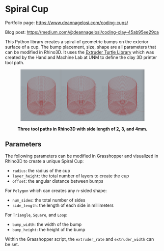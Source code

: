 # Spiral Cup

Portfolio page: https://www.deannagelosi.com/coding-cups/

Blog post: https://medium.com/@deannagelosi/coding-clay-45ab95ee29ca

This Python library creates a spiral of geometric bumps on the exterior surface of a cup. The bump placement, size, shape are all parameters that can be modified in Rhino3D. It uses the [Extruder Turtle Library](https://handandmachine.org/projects/extruder_turtle_rhino/#euclid) which was created by the Hand and Machine Lab at UNM to define the clay 3D printer tool path.

<p align="center">    
    <img src="img/three-paths.png" alt="generated weaving draft" style="width:80%">
</p>

<p align="center">
    <b>Three tool paths in Rhino3D with side length of 2, 3, and 4mm.</b>
</p>

## Parameters

The following parameters can be modified in Grasshopper and visualized in Rhino3D to create a unique Spiral Cup:

* `radius`: the radius of the cup
* `layer_height`: the total number of layers to create the cup
* `offset`: the angular distance between bumps

For `Polygon` which can creates any n-sided shape:

* `num_sides`: the total number of sides
* `side_length`: the length of each side in millimeters

For `Triangle`, `Square`, and `Loop`:

* `bump_width`: the width of the bump
* `bump_height`: the height of the bump

Within the Grasshopper script, the `extruder_rate` and `extruder_width` can be set.